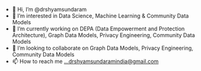 - 👋 Hi, I’m @drshyamsundaram
- 👀 I’m interested in Data Science, Machine Learning & Community Data Models
- 🌱 I’m currently working on DEPA (Data Empowerment and Protection Architecture), Graph Data Models, Privacy Engineering, Community Data Models
- 💞️ I’m looking to collaborate on Graph Data Models, Privacy Engineering, Community Data Models
- 📫 How to reach me ...drshyamsundaramindia@gmail.com

<!---
drshyamsundaram/drshyamsundaram is a ✨ special ✨ repository because its `README.md` (this file) appears on your GitHub profile.
You can click the Preview link to take a look at your changes.
--->
